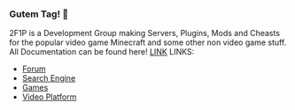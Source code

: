 ### Gutem Tag! 👋


2F1P is a Development Group making Servers, Plugins, Mods and Cheasts for the popular video game Minecraft and some other non video game stuff.
All Documentation can be found here! [LINK](https://wiki.2f1p.com)
LINKS:
- [Forum](https://forum.2f1p.com)
- [Search Engine](https://search.2f1p.com)
- [Games](https://games.2f1p.com)
- [Video Platform](https://foxtube.2f1p.com)
<!--

**Here are some ideas to get you started:**

🙋‍♀️ A short introduction - what is your organization all about?
🌈 Contribution guidelines - how can the community get involved?
👩‍💻 Useful resources - where can the community find your docs? Is there anything else the community should know?
🍿 Fun facts - what does your team eat for breakfast?
🧙 Remember, you can do mighty things with the power of [Markdown](https://docs.github.com/github/writing-on-github/getting-started-with-writing-and-formatting-on-github/basic-writing-and-formatting-syntax)
-->
